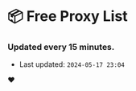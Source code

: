 # :package: Free Proxy List
### Updated every 15 minutes.

- Last updated: `2024-05-17 23:04`

:heart:
